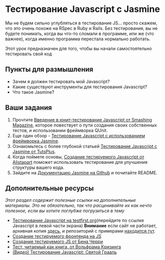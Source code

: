 # Тестирование Javascript с Jasmine

Мы не будем сильно углубляться в тестирование JS... просто скажем, что это очень похоже на RSpec в Ruby и Rails. Без тестирования, вы не будете понимать, когда вы что-то сломали в программе, или же (что важнее), когда именно программа перестала нормально работать.

Этот урок предназначен для того, чтобы вы начали самостоятельно тестировать свой код

## Пункты для размышления

* Зачем я должен тестировать мой Javascript?
* Какие существуют инструменты для тестирования Javascript?
* Что такое Jasmine?

## Ваши задания

1. Прочтите [Введение в юнит-тестирование Javascript от Smashing Magazine](http://coding.smashingmagazine.com/2012/06/27/introduction-to-javascript-unit-testing/), которое повествует о пути создания своих собственных тестов, и использовании фреймворка QUnit.
2. Еще один обзор - [Тестирование Javascript с использованием фреймворка Jasmine](http://www.htmlgoodies.com/beyond/javascript/testing-javascript-using-the-jasmine-framework.html).
3. Ознакомьтесь с более глубокой статьей [Тестирование Javascript с Jasmine от TutsPlus](http://net.tutsplus.com/tutorials/javascript-ajax/testing-your-javascript-with-jasmine/).
4. Когда поймете основы, [Создание тестируемого Javascript от Alistapart](http://alistapart.com/article/writing-testable-javascript) поможет использовать тестирование для улучшения структуры вашего кода.
5. Зайдите на [Документацию Jasmine на Github](https://github.com/pivotal/jasmine) и почитайте README.

## Дополнительные ресурсы

*Этот раздел содержит полезные ссылки на дополнительные материалы. Это не обязательно, так что расценивайте их как нечто полезное, если вы хотите поглубже погрузиться в тему*

* [Тестирование Javascript на testfirst.org](http://testfirst.org)(перейдите по ссылке Javascript в левой части экрана) **Внимание** если сайт не работает, архивная копия [здесь](https://web.archive.org/web/20131208165610/http://testfirst.org/learn_javascript), и репозиторий с примерами [находится тут](https://github.com/alexch/learn_javascript).
* [Создание тестируемого фронтенда на JS](https://shanetomlinson.com/2013/testing-javascript-frontend-part-1-anti-patterns-and-fixes/)
* [Создание тестируемого JS от Бена Черри](http://www.adequatelygood.com/2010/7/Writing-Testable-JavaScript)
* [Тест, читаемый как книга, от Вольфрама Кризинга](http://uxebu.com/blog/2013/01/08/make-tests-read-like-a-book/)
* [(Видео) Тестирование Javascript: Святой Грааль](http://www.youtube.com/watch?v=YdFQ29oK50M)
